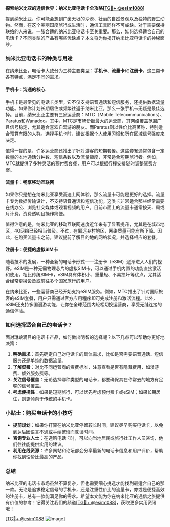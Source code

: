**探索纳米比亚的通信世界：纳米比亚电话卡全攻略[[TG💪+ @esim1088](https://t.me/s/esim1088)]**

提到纳米比亚，你可能会想到广袤无垠的沙漠、壮丽的自然景观以及独特的野生动物。然而，在这个美丽国度旅行或生活时，通信工具同样不可或缺。对于需要保持联络的人来说，一张合适的纳米比亚电话卡至关重要。那么，如何选择适合自己的电话卡？不同类型的产品有哪些优缺点？本文将为你揭开纳米比亚电话卡的神秘面纱。

### 纳米比亚电话卡的种类与用途

在纳米比亚，电话卡大致分为三种主要类型：**手机卡**、**流量卡**和**注册卡**。这三类卡各有特点，满足不同的需求。

#### 手机卡：沟通的核心

手机卡是最常见的电话卡类型，它不仅支持语音通话和短信服务，还提供数据流量功能。如果你计划长期居住或频繁往返于纳米比亚，那么一张手机卡无疑是最佳选择。目前，纳米比亚主要有三家运营商：MTC（Mobile Telecommunications）、Paratus和Wanadoo。其中，MTC是市场份额最大的运营商，其网络覆盖范围广且信号稳定，尤其适合喜欢自驾游的朋友。而Paratus则以性价比高著称，特别适合预算有限的人群。选择手机卡时，建议根据个人使用习惯和所在区域信号强度来决定。

值得一提的是，许多运营商还推出了针对游客的短期套餐。这些套餐通常包含一定数量的本地通话分钟数、短信条数以及流量额度，非常适合短期旅行者。例如，MTC就提供了多种灵活的预付费套餐，用户可以根据行程安排随时调整资费方案。

#### 流量卡：畅享移动互联网

如果你只是想在纳米比亚享受高速上网体验，那么流量卡可能是更好的选择。流量卡专为数据传输设计，不支持语音通话和短信功能。这类卡非常适合那些经常需要在线办公、浏览社交媒体或观看视频的用户。目前市面上的流量卡通常按天、周或月计费，资费透明且操作简便。

值得注意的是，纳米比亚的移动互联网速度近年来有了显著提升，尤其是在城市地区，4G网络已经相当普及。不过，在偏远乡村地区，网络质量可能有所下降。因此，在购买流量卡之前，建议提前了解目的地的网络状况，并选择相应的套餐。

#### 注册卡：便捷的虚拟SIM卡

随着技术的发展，一种全新的电话卡形式——注册卡（eSIM）逐渐进入人们的视野。eSIM是一种无需物理芯片的虚拟SIM卡，可以通过手机内置的功能直接激活和使用。相比传统SIM卡，eSIM具有体积小、重量轻、不易损坏等优点，尤其适合经常更换设备或前往多个国家旅行的用户。

在纳米比亚，一些运营商已经开始支持eSIM服务。例如，MTC推出了针对国际旅客的eSIM套餐，用户只需通过官方应用程序即可完成注册和激活流程。此外，eSIM还支持多国漫游功能，让你在全球范围内轻松切换运营商，享受无缝连接的通信体验。

### 如何选择适合自己的电话卡？

面对琳琅满目的电话卡产品，如何做出明智的选择呢？以下几点可以帮助你更好地决策：

1. **明确需求**：首先确定自己对电话卡的具体需求，比如是否需要语音通话、短信服务还是单纯的数据流量。
2. **了解资费**：对比不同运营商的资费标准，注意查看是否有隐藏费用，如漫游费、额外服务费等。
3. **关注信号覆盖**：无论选择哪种类型的电话卡，都要确保其在你常去的地方有足够的信号覆盖。
4. **考虑便携性**：如果是短期旅行，可以优先考虑预付费卡或eSIM；如果长期居住，则更倾向于传统的手机卡。

### 小贴士：购买电话卡的小技巧

- **提前规划**：如果你打算在纳米比亚停留较长时间，建议尽早购买电话卡，以免到达后因语言不通或手续繁琐而耽误时间。
- **咨询专业人士**：在选购电话卡时，可以向当地居民或旅行社工作人员咨询，他们往往能提供实用的建议。
- **利用在线资源**：许多网站和论坛都会分享最新的电话卡信息和用户评价，帮助你找到性价比最高的产品。

### 总结

纳米比亚的电话卡市场虽然不算复杂，但也需要细心挑选才能找到最适合自己的那一款。无论是追求稳定信号的手机卡，还是注重性价比的流量卡，亦或是便捷高效的注册卡，总有一款能满足你的需求。希望本文能为你在纳米比亚的通信之旅提供有价值的参考！记得关注我们的频道[[TG💪+ @esim1088](https://t.me/s/esim1088)]，获取更多实用资讯哦！

[[TG💪+ @esim1088](https://t.me/s/esim1088) ![Image](https://i.postimg.cc/4NQfJmqS/Snipaste-2025-05-13-00-14-12.png)]